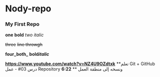 # Nody-repo

###  My First Repo

**one**
__bold__
*two*
_italic_

~~three~~
~~line throwgh~~

**four_both_**
__bold*italic*__

**https://www.youtube.com/watch?v=NZ4U9OZdtxk**
**تعلم Git + GitHub درس 03# - عمل Repository ونسخه إلى منطقة العمل
**
**6:22**
